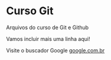 # Curso Git

Arquivos do curso de Git e Github

Vamos incluir mais uma linha aqui!

Visite o buscador Google [google.com.br](http://www.google.com.br)